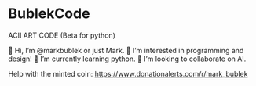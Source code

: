 # BublekCode
ACII ART CODE (Beta for python)

👋 Hi, I’m @markbublek or just Mark.
👀 I’m interested in programming and design!
🌱 I’m currently learning python.
💞️ I’m looking to collaborate on AI.

Help with the minted coin: https://www.donationalerts.com/r/mark_bublek
